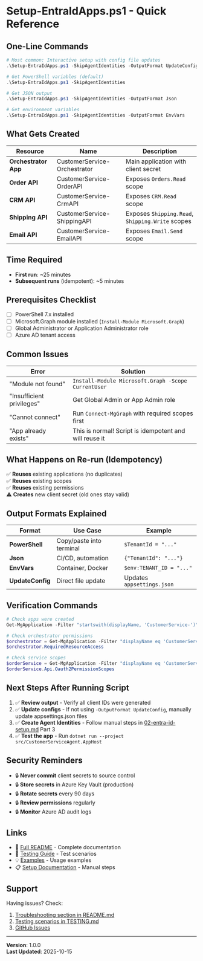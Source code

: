 # Setup-EntraIdApps.ps1 - Quick Reference

## One-Line Commands

```powershell
# Most common: Interactive setup with config file updates
.\Setup-EntraIdApps.ps1 -SkipAgentIdentities -OutputFormat UpdateConfig

# Get PowerShell variables (default)
.\Setup-EntraIdApps.ps1 -SkipAgentIdentities

# Get JSON output
.\Setup-EntraIdApps.ps1 -SkipAgentIdentities -OutputFormat Json

# Get environment variables
.\Setup-EntraIdApps.ps1 -SkipAgentIdentities -OutputFormat EnvVars
```

## What Gets Created

| Resource | Name | Description |
|----------|------|-------------|
| **Orchestrator App** | CustomerService-Orchestrator | Main application with client secret |
| **Order API** | CustomerService-OrderAPI | Exposes `Orders.Read` scope |
| **CRM API** | CustomerService-CrmAPI | Exposes `CRM.Read` scope |
| **Shipping API** | CustomerService-ShippingAPI | Exposes `Shipping.Read`, `Shipping.Write` scopes |
| **Email API** | CustomerService-EmailAPI | Exposes `Email.Send` scope |

## Time Required

- **First run**: ~25 minutes
- **Subsequent runs** (idempotent): ~5 minutes

## Prerequisites Checklist

- [ ] PowerShell 7.x installed
- [ ] Microsoft.Graph module installed (`Install-Module Microsoft.Graph`)
- [ ] Global Administrator or Application Administrator role
- [ ] Azure AD tenant access

## Common Issues

| Error | Solution |
|-------|----------|
| "Module not found" | `Install-Module Microsoft.Graph -Scope CurrentUser` |
| "Insufficient privileges" | Get Global Admin or App Admin role |
| "Cannot connect" | Run `Connect-MgGraph` with required scopes first |
| "App already exists" | This is normal! Script is idempotent and will reuse it |

## What Happens on Re-run (Idempotency)

✅ **Reuses** existing applications (no duplicates)  
✅ **Reuses** existing scopes  
✅ **Reuses** existing permissions  
⚠️ **Creates** new client secret (old ones stay valid)

## Output Formats Explained

| Format | Use Case | Example |
|--------|----------|---------|
| **PowerShell** | Copy/paste into terminal | `$TenantId = "..."` |
| **Json** | CI/CD, automation | `{"TenantId": "..."}` |
| **EnvVars** | Container, Docker | `$env:TENANT_ID = "..."` |
| **UpdateConfig** | Direct file update | Updates `appsettings.json` |

## Verification Commands

```powershell
# Check apps were created
Get-MgApplication -Filter "startswith(displayName, 'CustomerService-')"

# Check orchestrator permissions
$orchestrator = Get-MgApplication -Filter "displayName eq 'CustomerService-Orchestrator'"
$orchestrator.RequiredResourceAccess

# Check service scopes
$orderService = Get-MgApplication -Filter "displayName eq 'CustomerService-OrderAPI'"
$orderService.Api.Oauth2PermissionScopes
```

## Next Steps After Running Script

1. ✅ **Review output** - Verify all client IDs were generated
2. ✅ **Update configs** - If not using `-OutputFormat UpdateConfig`, manually update appsettings.json files
3. ✅ **Create Agent Identities** - Follow manual steps in [02-entra-id-setup.md](../docs/setup/02-entra-id-setup.md) Part 3
4. ✅ **Test the app** - Run `dotnet run --project src/CustomerServiceAgent.AppHost`

## Security Reminders

- 🔒 **Never commit** client secrets to source control
- 🔒 **Store secrets** in Azure Key Vault (production)
- 🔒 **Rotate secrets** every 90 days
- 🔒 **Review permissions** regularly
- 🔒 **Monitor** Azure AD audit logs

## Links

- 📖 [Full README](README.md) - Complete documentation
- 🧪 [Testing Guide](TESTING.md) - Test scenarios
- 💡 [Examples](EXAMPLES.ps1) - Usage examples
- 📋 [Setup Documentation](../docs/setup/02-entra-id-setup.md) - Manual steps

## Support

Having issues? Check:
1. [Troubleshooting section in README.md](README.md#troubleshooting)
2. [Testing scenarios in TESTING.md](TESTING.md)
3. [GitHub Issues](https://github.com/Azure-Samples/ms-identity-agent-identities/issues)

---

**Version**: 1.0.0  
**Last Updated**: 2025-10-15
